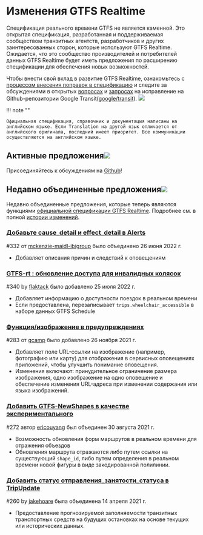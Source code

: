 # Изменения GTFS Realtime

Спецификация реального времени GTFS не является каменной. Это открытая спецификация, разработанная и поддерживаемая сообществом транзитных агентств, разработчиков и других заинтересованных сторон, которые используют GTFS Realtime. Ожидается, что это сообщество производителей и потребителей данных GTFS Realtime будет иметь предложения по расширению спецификации для обеспечения новых возможностей.

Чтобы внести свой вклад в развитие GTFS Realtime, ознакомьтесь с [процессом внесения поправок в спецификацию](../process) и следите за обсуждениями в открытых [вопросах](https://github.com/google/transit/issues) и [запросах](https://github.com/google/transit/pulls) на исправление на Github-репозитории Google Transit[(google/transit](https://github.com/google/transit)). ![](../../assets/mark-github.svg)

!!! note ""

    Официальная спецификация, справочник и документация написаны на английском языке. Если Translation на другой язык отличается от английского оригинала, последний имеет приоритет. Все коммуникации осуществляются на английском языке.

<!-- <br><div class="landing-page">
    <a class="button" href="../process">Процесс внесения изменений в спецификацию</a><a class="button" href="../guiding-principles">Руководящие принципы</a><a class="button" href="../revision-history">История пересмотра</a><a class="button" href="../extensions">Расширения реального времени</a>
</div> -->

## Активные предложения![](../../assets/pr-active.svg)

<!-- Активные предложения по новым функциям в GTFS Realtime.  -->

Присоединяйтесь к обсуждениям на [Github](https://github.com/google/transit/pulls)!

<!-- <div class="row">
    <div class="active-container">
        <h3 class="title"><a class="no-icon" href="https://github.com/google/transit/pull/332" target="_blank">Добавить cause_detail и effect_detail в оповещениях</a></h3>
        <p class="maintainer">#332 открыт 31 мая 2022 г.<a class="no-icon" href="https://github.com/mckenzie-maidl-ibigroup" target="_blank">mckenzie-maidl-ibigroup</a></p>
    </div>
</div>
<div class="row"></div> -->

<!-- <div class="row no-active">
    <div class="no-active-container">
        <h3 class="title">В настоящее время нет активных предложений для GTFS Realtime.</h3>
        <p class="prompt">У вас есть предложение? &ensp;➜&ensp; Открыть <a href="https://github.com/google/transit/pulls" target="_blank">запрос на получение</a>.</p>
    </div>
</div>
<div class="row"></div> -->

## Недавно объединенные предложения![](../../assets/pr-merged.svg)

Недавно объединенные предложения, которые теперь являются функциями [официальной спецификации GTFS Realtime](../reference). Подробнее см. в полной [истории изменений](../process#revision-history).

<div class="row">
    <div class="leftcontainer">
        <h3 class="title"><a href="https://github.com/google/transit/pull/332" class="no-icon" target="_blank">Добавьте cause_detail и effect_detail в Alerts</a></h3>
        <p class="maintainer">#332 от <a href="https://github.com/mckenzie-maidl-ibigroup" class="no-icon" target="_blank">mckenzie-maidl-ibigroup</a> было объединено 26 июня 2022 г.</p>
    </div>
    <div class="featurelist">
        <ul>
            <li>Добавляет описания причин и следствий к оповещениям</li>
        </ul>
    </div>
</div>

<div class="row">
    <div class="leftcontainer">
        <h3 class="title"><a href="https://github.com/google/transit/pull/340" class="no-icon" target="_blank">GTFS-rt : обновление доступа для инвалидных колясок</a></h3>
        <p class="maintainer">#340 by <a href="https://github.com/flaktack" class="no-icon" target="_blank">flaktack</a> было добавлено 25 июля 2022 г.</p>
    </div>
    <div class="featurelist">
        <ul>
            <li>Добавляет информацию о доступности поездок в реальном времени</li>
            <li>Если предоставлена, перезаписывает <code>trips.wheelchair_accessible</code> в наборе данных GTFS Schedule</li>
        </ul>
    </div>
</div>

<div class="row">
    <div class="leftcontainer">
        <h3 class="title"><a href="https://github.com/google/transit/pull/283" class="no-icon" target="_blank">Функция/изображение в предупреждениях</a></h3>
        <p class="maintainer">#283 от <a href="https://github.com/gcamp" class="no-icon" target="_blank">gcamp</a> было добавлено 26 ноября 2021 г.</p>
    </div>
    <div class="featurelist">
        <ul>
            <li>Добавляет поле URL-ссылки на изображение (например, фотографию или карту) для отображения в сервисных оповещениях приложений, чтобы улучшить понимание оповещения.</li>
            <li>Изменения включают: принудительное ограничение размера изображения, одно изображение на одно оповещение и обеспечение изменения URL-адреса при изменении содержания или языка изображений.</li>
        </ul>
    </div>
</div>

<div class="row">
    <div class="leftcontainer">
        <h3 class="title"><a href="https://github.com/google/transit/pull/272" class="no-icon" target="_blank">Добавить GTFS-NewShapes в качестве экспериментального</a></h3>
        <p class="maintainer">#272 автор <a href="https://github.com/ericouyang" class="no-icon" target="_blank">ericouyang</a> был объединен 30 августа 2021 г.</p>
    </div>
    <div class="featurelist">
        <ul>
            <li>Возможность обновления форм маршрутов в реальном времени для отражения объездов</li>
            <li>Обновления маршрута отражаются либо путем ссылки на существующий <code>shape_id</code>, либо путем определения в реальном времени новой фигуры в виде закодированной полилинии.</li>
        </ul>
    </div>
</div>

<div class="row">
    <div class="leftcontainer">
        <h3 class="title"><a href="https://github.com/google/transit/pull/260" class="no-icon" target="_blank">Добавить статус отправления_занятости_статуса в TripUpdate</a></h3>
        <p class="maintainer">#260 by <a href="https://github.com/jakehoare" class="no-icon" target="_blank">jakehoare</a> была объединена 14 апреля 2021 г.</p>
    </div>
    <div class="featurelist">
        <ul>
            <li>Предоставление прогнозируемой заполняемости транзитных транспортных средств на будущих остановках на основе текущих или исторических данных.</li>
        </ul>
    </div>
</div>

<div class="row"/>
